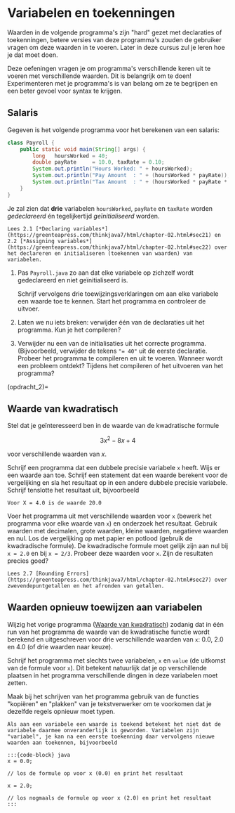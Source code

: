 # Variabelen en toekenningen

Waarden in de volgende programma's zijn "hard" gezet met declaraties of toekenningen, betere versies van deze programma's zouden de gebruiker vragen om deze waarden in te voeren. Later in deze cursus zul je leren hoe je dat moet doen.

Deze oefeningen vragen je om programma's verschillende keren uit te voeren met verschillende waarden. Dit is belangrijk om te doen! Experimenteren met je programma's is van belang om ze te begrijpen en een beter gevoel voor syntax te krijgen.

## Salaris

Gegeven is het volgende programma voor het berekenen van een salaris:

```java
class Payroll {
    public static void main(String[] args) {
        long   hoursWorked = 40;
        double payRate     = 10.0, taxRate = 0.10;
        System.out.println("Hours Worked: " + hoursWorked);
        System.out.println("Pay Amount  : " + (hoursWorked * payRate));
        System.out.println("Tax Amount  : " + (hoursWorked * payRate * taxRate));
    }
}
```

Je zal zien dat **drie** variabelen `hoursWorked`, `payRate` en `taxRate` worden *gedeclareerd* én tegelijkertijd *geïnitialiseerd* worden.

```{admonition} Boek
Lees 2.1 [*Declaring variables*](https://greenteapress.com/thinkjava7/html/chapter-02.html#sec21) en 2.2 [*Assigning variables*](https://greenteapress.com/thinkjava7/html/chapter-02.html#sec22) over het declareren en initialiseren (toekennen van waarden) van variabelen.
```

1.  Pas `Payroll.java` zo aan dat elke variabele op zichzelf wordt gedeclareerd en niet geïnitialiseerd is.

    Schrijf vervolgens drie toewijzingsverklaringen om aan elke variabele een waarde toe te kennen. Start het programma en controleer de uitvoer.

2.  Laten we nu iets breken: verwijder één van de declaraties uit het programma. Kun je het compileren?

3.  Verwijder nu een van de initialisaties uit het correcte programma. (Bijvoorbeeld, verwijder de tekens `"= 40"` uit de eerste declaratie. Probeer het programma te compileren en uit te voeren. Wanneer wordt een probleem ontdekt? Tijdens het compileren of het uitvoeren van het programma?

(opdracht_2)=
## Waarde van kwadratisch

Stel dat je geïnteresseerd ben in de waarde van de kwadratische formule

$$
3x^2 -8x + 4
$$

voor verschillende waarden van $x$.

Schrijf een programma dat een dubbele precisie variabele `x` heeft. Wijs er een waarde aan toe. Schrijf een statement dat een waarde berekent voor de vergelijking en sla het resultaat op in een andere dubbele precisie variabele. Schrijf tenslotte het resultaat uit, bijvoorbeeld

```console
Voor X = 4.0 is de waarde 20.0
```

Voer het programma uit met verschillende waarden voor `x` (bewerk het programma voor elke waarde van `x`) en onderzoek het resultaat. Gebruik waarden met decimalen, grote waarden, kleine waarden, negatieve waarden en nul. Los de vergelijking op met papier en potlood (gebruik de kwadradische formule). De kwadradische formule moet gelijk zijn aan nul bij `x = 2.0` en bij `x = 2/3`. Probeer deze waarden voor `x`. Zijn de resultaten precies goed?

```{Admonition} Boek
Lees 2.7 [Rounding Errors](https://greenteapress.com/thinkjava7/html/chapter-02.html#sec27) over zwevendepuntgetallen en het afronden van getallen.
```

## Waarden opnieuw toewijzen aan variabelen

Wijzig het vorige programma ([Waarde van kwadratisch](opdracht_2)) zodanig dat in één run van het programma de waarde van de kwadratische functie wordt berekend en uitgeschreven voor drie verschillende waarden van `x`: 0.0, 2.0 en 4.0 (of drie waarden naar keuze).

Schrijf het programma met slechts twee variabelen, `x` en `value` (de uitkomst van de formule voor `x`). Dit betekent natuurlijk dat je op verschillende plaatsen in het programma verschillende dingen in deze variabelen moet zetten.

Maak bij het schrijven van het programma gebruik van de functies "kopiëren" en "plakken" van je tekstverwerker om te voorkomen dat je dezelfde regels opnieuw moet typen.

```{hint}
Als aan een variabele een waarde is toekend betekent het niet dat de variabele daarmee onveranderlijk is geworden. Variabelen zijn "variabel", je kan na een eerste toekenning daar vervolgens nieuwe waarden aan toekennen, bijvoorbeeld

:::{code-block} java
x = 0.0;

// los de formule op voor x (0.0) en print het resultaat

x = 2.0;

// los nogmaals de formule op voor x (2.0) en print het resultaat
:::
```
